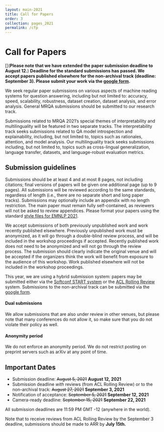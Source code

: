 ```yaml
---
layout: main-2021
title: Call for Papers
order: 3
collection: pages_2021
permalink: /cfp
---
```

# Call for Papers

[](**Please note that we have extended the paper submission deadline to August 12.**)
**Deadline for the standard submissions has passed. We accept papers published elsewhere for the non-archival track (deadline: September 3). Please submit your work via the [google form](https://docs.google.com/forms/d/e/1FAIpQLSfPOCOr_4UiTVII29dZAL1GXkTFFvueQJa9gLaVK5TKh5R02A/viewform?usp=sf_link).**

We seek regular paper submissions on various aspects of machine reading systems for question answering, including but not limited to: accuracy, speed, scalability, robustness, dataset creation, dataset analysis, and error analysis. General MRQA submissions should be submitted to our research track.

Submissions related to MRQA 2021’s special themes of interpretability and multilinguality will be featured in two separate tracks. The interpretability track seeks submissions related to QA model introspection and explainability, including, but not limited to, topics such as rationales, attention, and model analysis. Our multilinguality track seeks submissions including, but not limited to, topics such as cross-lingual generalization, language transfer, datasets, and language-robust evaluation metrics.

## Submission guidelines
Submissions should be at least 4 and at most 8 pages, not including citations; final versions of papers will be given one additional page (up to 9 pages).  All submissions will be reviewed according to the same standards, regardless of length (i.e., there are no separate short and long paper tracks). Submissions may optionally include an appendix with no length restriction. The main paper must remain fully self-contained, as reviewers will not be asked to review appendices.  Please format your papers using the standard [style files for EMNLP 2021](https://2021.emnlp.org/call-for-papers/style-and-formatting).

We accept submissions of both previously unpublished work and work recently published elsewhere. Previously unpublished work must be anonymized, as it will go through a double-blind review process, and will be included in the workshop proceedings if accepted. Recently published work does not need to be anonymized and will not go through the review process. The submission should clearly indicate the original venue and will be accepted if the organizers think the work will benefit from exposure to the audience of this workshop. Work published elsewhere will not be included in the workshop proceedings.

This year, we are using a hybrid submission system: papers may be submitted either via the [Softconf START system](https://www.softconf.com/emnlp2021/MRQA) or the [ACL Rolling Review](https://aclrollingreview.org/) system.
Submissions to the non-archival track can be submitted via the [google form](https://docs.google.com/forms/d/e/1FAIpQLSfPOCOr_4UiTVII29dZAL1GXkTFFvueQJa9gLaVK5TKh5R02A/viewform?usp=sf_link).

#### Dual submissions
We allow submissions that are also under review in other venues, but please note that many conferences do not allow it, so make sure that you do not violate their policy as well.

#### Anonymity period
We do not enforce an anonymity period. We do not restrict posting on preprint servers such as arXiv at any point of time.

## Important Dates
- Submission deadline: ~~August 5, 2021~~ **August 12, 2021**
- Submission deadline *with* reviews (from ACL Rolling Review) or to the non-archival track: ~~August 27, 2021~~ **September 3, 2021**
- Notification of acceptance: ~~September 5, 2021~~ **September 12, 2021**
- Camera-ready deadline: ~~September 15, 2021~~ **September 22, 2021**

All submission deadlines are 11:59 PM GMT -12 (anywhere in the world).

Note that to receive reviews from ACL Rolling Review by the September 3 deadline, submissions should be made to ARR by **July 15th.**
